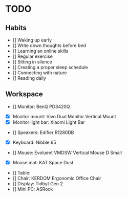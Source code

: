 # TODO

## Habits

- [] Waking up early
- [] Write down thoughts before bed
- [] Learning an online skills
- [] Regular exercise
- [] Sitting in silence
- [] Creating a proper sleep schedule
- [] Connecting with nature
- [] Reading daily

## Workspace

- [] Monitor: BenQ PD3420Q
- [x] Monitor mount: Vivo Dual Monitor Vertical Mount
- [x] Monitor light bar: Xiaomi Light Bar
- [] Speakers: Edifier R1280DB
- [x] Keyboard: Nibble 65
- [] Mouse: Evoluent VMDSW Vertical Mouse D Small
- [x] Mouse mat: KAT Space Dust
- [] Table:
- [] Chair: KERDOM Ergonomic Office Chair
- [] Display: Tidbyt Gen 2
- [] Mini PC: ASRock
